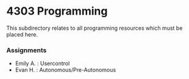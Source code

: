 # 4303 Programming
This subdirectory relates to all programming resources which must be placed here.

### Assignments
- Emily A. : Usercontrol
- Evan H. : Autonomous/Pre-Autonomous
